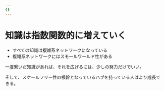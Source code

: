 ```yaml
---
{}
---
```

# 知識は指数関数的に増えていく

- すべての知識は複雑系ネットワークになっている
- 複雑系ネットワークにはスモールワールド性がある

一度繋いだ知識があれば、それを広げるには、少しの努力だけでいい。

そして、スケールフリー性の根幹となっているハブを持っている人はより成長できる。